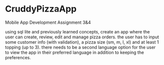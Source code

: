 # CruddyPizzaApp
Mobile App Development Assignment 3&amp;4

using sql lite and previously learned concepts, create an app where the user can create, review, edit and manage pizza orders.
the user has to input some customer info (with validation), a pizza size (sm, m, l, xl) and at least 1 topping (up to 3).
there needs to be a second language option for the user to view the app in their preferred language in addition to keeping the preferences.
